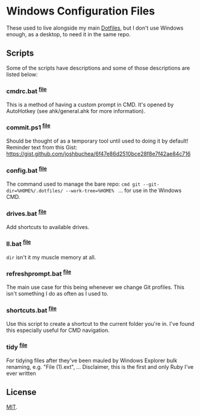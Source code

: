 # Windows Configuration Files

These used to live alongside my main
[Dotfiles](https://github.com/julianorchard/dotfiles), but I don't use Windows
enough, as a desktop, to need it in the same repo.

## Scripts

Some of the scripts have descriptions and some of those descriptions are listed
below:

### cmdrc.bat <sup>[file](/scripts/cmdrc.bat)</sup>

This is a method of having a custom prompt in CMD. It's opened by AutoHotkey (see ahk/general.ahk for more information).

### commit.ps1 <sup>[file](/scripts/commit.ps1)</sup>

Should be thought of as a temporary tool until used to doing it by default! Reminder text from this Gist: https://gist.github.com/joshbuchea/6f47e86d2510bce28f8e7f42ae84c716

### config.bat <sup>[file](/scripts/config.bat)</sup>

The command used to manage the bare repo: ```cmd git --git-dir=%HOME%/.dotfiles/ --work-tree=%HOME% ``` ... for use in the Windows CMD.

### drives.bat <sup>[file](/scripts/drives.bat)</sup>

Add shortcuts to available drives.

### ll.bat <sup>[file](/scripts/ll.bat)</sup>

`dir` isn't it my muscle memory at all.

### refreshprompt.bat <sup>[file](/scripts/refreshprompt.bat)</sup>

The main use case for this being whenever we change Git profiles. This isn't something I do as often as I used to.

### shortcuts.bat <sup>[file](/scripts/shortcuts.bat)</sup>

Use this script to create a shortcut to the current folder you're in. I've found this especially useful for CMD navigation.

### tidy <sup>[file](/scripts/tidy)</sup>

For tidying files after they've been mauled by Windows Explorer bulk renaming, e.g. "File (1).ext", ... Disclaimer, this is the first and only Ruby I've ever written

## License

[MIT](/LICENSE).
